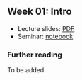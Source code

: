 ## Week 01: Intro
- Lecture slides: [PDF](lecture.pdf)
- Seminar: [notebook](practice.ipynb)

### Further reading
To be added
